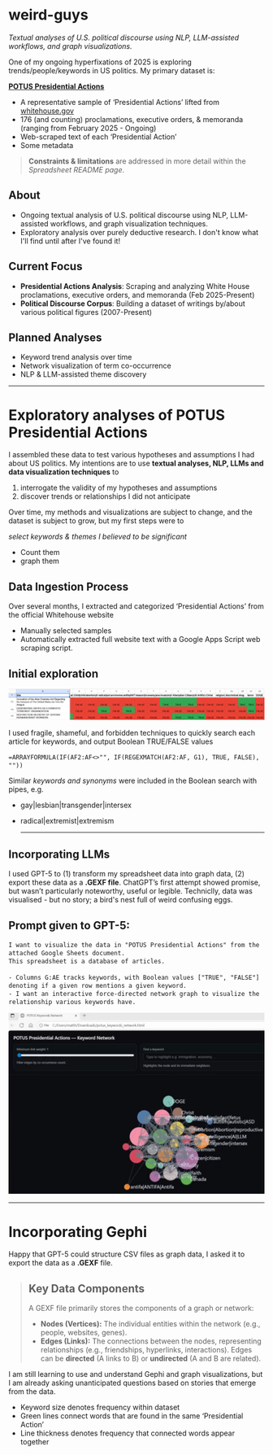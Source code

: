 # weird-guys
*Textual analyses of U.S. political discourse using NLP, LLM-assisted workflows, and graph visualizations.*

One of my ongoing hyperfixations of 2025 is exploring trends/people/keywords in US politics. My primary dataset is:

**[POTUS Presidential Actions](https://docs.google.com/spreadsheets/d/1xhZPyUYXrsAF5z6kTfYSFieFw1R6JO1cmkVFakNu-uk/edit?usp=sharing)**
- A representative sample of ‘Presidential Actions’ lifted from [whitehouse.gov](https://www.whitehouse.gov/)
- 176 (and counting) proclamations, executive orders, & memoranda (ranging from February 2025 - Ongoing)
- Web-scraped text of each ‘Presidential Action’
- Some metadata
> **Constraints & limitations** are addressed in more detail within the *Spreadsheet README page*.

## About
- Ongoing textual analysis of U.S. political discourse using NLP, LLM-assisted workflows, and graph visualization techniques.
- Exploratory analysis over purely deductive research. I don't know what I'll find until after I've found it!

## Current Focus
- **Presidential Actions Analysis**: Scraping and analyzing White House proclamations, executive orders, and memoranda (Feb 2025-Present)
- **Political Discourse Corpus**: Building a dataset of writings by/about various political figures (2007-Present)

## Planned Analyses
- Keyword trend analysis over time
- Network visualization of term co-occurrence  
- NLP & LLM-assisted theme discovery

***
# Exploratory analyses of POTUS Presidential Actions
I assembled these data to test various hypotheses and assumptions I had about US politics. My intentions are to use **textual analyses, NLP, LLMs and data visualization techniques** to 
1. interrogate the validity of my hypotheses and assumptions
2. discover trends or relationships I did not anticipate

Over time, my methods and visualizations are subject to change, and the dataset is subject to grow, but my first steps were to

*select keywords & themes I believed to be significant*
- Count them
- graph them

## Data Ingestion Process
Over several months, I extracted and categorized ‘Presidential Actions’ from the official Whitehouse website
- Manually selected samples
- Automatically extracted full website text with a Google Apps Script web scraping script.

 ## Initial exploration
 <a href="https://docs.google.com/spreadsheets/d/1xhZPyUYXrsAF5z6kTfYSFieFw1R6JO1cmkVFakNu-uk/edit?usp=sharing" target="_blank" title="Click to explore POTUS Presidential Actions">
<img src="images/exploratory_keywords.png" alt="POTUS Presidential Actions Dataset" />
</a>

I used fragile, shameful, and forbidden techniques to quickly search each article for keywords, and output Boolean TRUE/FALSE values
```
=ARRAYFORMULA(IF(AF2:AF<>"", IF(REGEXMATCH(AF2:AF, G1), TRUE, FALSE), ""))
```
Similar *keywords and synonyms* were included in the Boolean search with pipes, e.g.
- gay|lesbian|transgender|intersex
- radical|extremist|extremism

  ***

## Incorporating LLMs
I used GPT-5 to (1) transform my spreadsheet data into graph data, (2) export these data as a **.GEXF file**. ChatGPT’s first attempt showed promise, but wasn’t particularly noteworthy, useful or legible. 
Techniclly, data was visualised - but no story; a bird's nest full of weird confusing eggs.

## Prompt given to GPT-5:

```
I want to visualize the data in "POTUS Presidential Actions" from the attached Google Sheets document. 
This spreadsheet is a database of articles.

- Columns G:AE tracks keywords, with Boolean values ["TRUE", "FALSE"] denoting if a given row mentions a given keyword. 
- I want an interactive force-directed network graph to visualize the relationship various keywords have.
```

![potus_keywords_network](images/oneshot_potus_keywords_network.png "potus_keywords_network.png")

***
# Incorporating Gephi
Happy that GPT-5 could structure CSV files as graph data, I asked it to export the data as a **.GEXF** file.

> ## Key Data Components
> A GEXF file primarily stores the components of a graph or network:
> - **Nodes (Vertices):** The individual entities within the network (e.g., people, websites, genes).
> - **Edges (Links):** The connections between the nodes, representing relationships (e.g., friendships, hyperlinks, interactions). Edges can be **directed** (A links to B) or **undirected** (A and B are related).

I am still learning to use and understand Gephi and graph visualizations, but I am already asking unanticipated questions based on stories that emerge from the data. 
- Keyword size denotes frequency within dataset
- Green lines connect words that are found in the same ‘Presidential Action’
- Line thickness denotes frequency that connected words appear together
